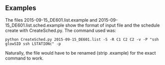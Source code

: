 ## Examples
The files 2015-09-15_DE601.list.example and 2015-09-15_DE601.list.sched.example show the format of input file and the schedule create with CreateSched.py.
The command used was:
```
python CreateSched.py 2015-09-15_DE601.list -S -R C1 C2 C2 -v -P "ssh glowSID ssh LSTATIONc" -p
```
Naturally, the file would have to be renamed (strip .example) for the exact command to work.
